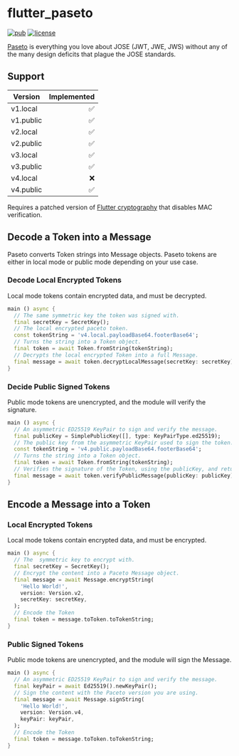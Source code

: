 # flutter_paseto

  
[![pub](https://img.shields.io/pub/v/paseto)](https://pub.dartlang.org/packages/paseto)
[![license](https://img.shields.io/badge/license-BSD-blue.svg)](https://opensource.org/license/BSD-3-clause/)

[Paseto](https://paseto.io) is everything you love about JOSE (JWT, JWE, JWS) without any of the many design deficits that plague the JOSE standards. 

## Support

| Version   | Implemented |
| -------   | --:         |
| v1.local  | ✅          |
| v1.public | ✅          |
| v2.local  | ✅          |
| v2.public | ✅          |
| v3.local  | ✅          |
| v3.public | ✅          |
| v4.local  | ❌          |
| v4.public | ✅          |


Requires a patched version of [Flutter cryptography](https://github.com/plarson/flutter_cryptography/tree/plarson/disable-mac-verification) that disables MAC verification.

## Decode a Token into a Message

Paseto converts Token strings into Message objects. Paseto tokens are either in local mode or public mode depending on your use case. 

### Decode Local Encrypted Tokens

Local mode tokens contain encrypted data, and must be decrypted.

```dart
main () async {
  // The same symmetric key the token was signed with.
  final secretKey = SecretKey();
  // The local encrypted paceto token.
  const tokenString = 'v4.local.payloadBase64.footerBase64';
  // Turns the string into a Token object.
  final token = await Token.fromString(tokenString);
  // Decrypts the local encrypted Token into a full Message.
  final message = await token.decryptLocalMessage(secretKey: secretKey);
}
```

### Decide Public Signed Tokens

Public mode tokens are unencrypted, and the module will verify the signature.

```dart
main () async {
  // An asymmetric ED25519 KeyPair to sign and verify the message.
  final publicKey = SimplePublicKey([], type: KeyPairType.ed25519);
  // The public key from the asymmetric KeyPair used to sign the token.
  const tokenString = 'v4.public.payloadBase64.footerBase64';
  // Turns the string into a Token object.
  final token = await Token.fromString(tokenString);
  // Verifies the signature of the Token, using the publicKey, and returns the full Message.
  final message = await token.verifyPublicMessage(publicKey: publicKey);
}
```

## Encode a Message into a Token

### Local Encrypted Tokens

Local mode tokens contain encrypted data, and must be encrypted.

```dart
main () async {
  // The  symmetric key to encrypt with.
  final secretKey = SecretKey();
  // Encrypt the content into a Paceto Message object.
  final message = await Message.encryptString(
    'Hello World!',
    version: Version.v2,
    secretKey: secretKey,
  );
  // Encode the Token
  final token = message.toToken.toTokenString;
}
```

### Public Signed Tokens

Public mode tokens are unencrypted, and the module will sign the Message.

```dart
main () async {
  // An asymmetric ED25519 KeyPair to sign and verify the message.
  final keyPair = await Ed25519().newKeyPair();
  // Sign the content with the Paceto version you are using.
  final message = await Message.signString(
    'Hello World!',
    version: Version.v4,
    keyPair: keyPair,
  );
  // Encode the Token
  final token = message.toToken.toTokenString;  
}
```